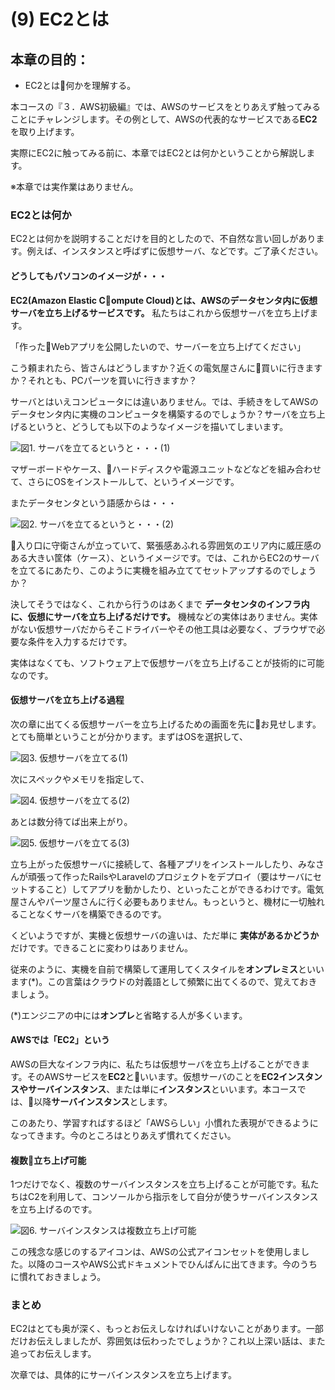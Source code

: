 # (9) EC2とは

## 本章の目的：

- EC2とは何かを理解する。



本コースの『３．AWS初級編』では、AWSのサービスをとりあえず触ってみることにチャレンジします。その例として、AWSの代表的なサービスである**EC2**を取り上げます。

実際にEC2に触ってみる前に、本章ではEC2とは何かということから解説します。 

※本章では実作業はありません。

### EC2とは何か

EC2とは何かを説明することだけを目的としたので、不自然な言い回しがあります。例えば、インスタンスと呼ばずに仮想サーバ、などです。ご了承ください。

#### どうしてもパソコンのイメージが・・・

**EC2(Amazon Elastic Compute Cloud)とは、AWSのデータセンタ内に仮想サーバを立ち上げるサービスです。** 私たちはこれから仮想サーバを立ち上げます。

「作ったWebアプリを公開したいので、サーバーを立ち上げてください」

こう頼まれたら、皆さんはどうしますか？近くの電気屋さんに買いに行きますか？それとも、PCパーツを買いに行きますか？

サーバとはいえコンピュータには違いありません。では、手続きをしてAWSのデータセンタ内に実機のコンピュータを構築するのでしょうか？サーバを立ち上げるというと、どうしても以下のようなイメージを描いてしまいます。

![図1. サーバを立てるというと・・・(1)](9-01.png)

マザーボードやケース、ハードディスクや電源ユニットなどなどを組み合わせて、さらにOSをインストールして、というイメージです。

またデータセンタという語感からは・・・

![図2. サーバを立てるというと・・・(2)](9-02.png)

入り口に守衛さんが立っていて、緊張感あふれる雰囲気のエリア内に威圧感のある大きい筐体（ケース）、というイメージです。では、これからEC2のサーバを立てるにあたり、このように実機を組み立ててセットアップするのでしょうか？

決してそうではなく、これから行うのはあくまで **データセンタのインフラ内に、仮想にサーバを立ち上げるだけです。** 機械などの実体はありません。実体がない仮想サーバだからそこドライバーやその他工具は必要なく、ブラウザで必要な条件を入力するだけです。

実体はなくても、ソフトウェア上で仮想サーバを立ち上げることが技術的に可能なのです。

#### 仮想サーバを立ち上げる過程

次の章に出てくる仮想サーバーを立ち上げるための画面を先にお見せします。とても簡単ということが分かります。まずはOSを選択して、

![図3. 仮想サーバを立てる(1)](Fig3.png)

次にスペックやメモリを指定して、

![図4. 仮想サーバを立てる(2)](Fig4.png)

あとは数分待てば出来上がり。

![図5. 仮想サーバを立てる(3)](Fig5.png)

立ち上がった仮想サーバに接続して、各種アプリをインストールしたり、みなさんが頑張って作ったRailsやLaravelのプロジェクトをデプロイ（要はサーバにセットすること）してアプリを動かしたり、といったことができるわけです。電気屋さんやパーツ屋さんに行く必要もありません。もっというと、機材に一切触れることなくサーバを構築できるのです。

くどいようですが、実機と仮想サーバの違いは、ただ単に **実体があるかどうか** だけです。できることに変わりはありません。

従来のように、実機を自前で構築して運用してくスタイルを**オンプレミス**といいます(*)。この言葉はクラウドの対義語として頻繁に出てくるので、覚えておきましょう。

(*)エンジニアの中には**オンプレ**と省略する人が多くいます。

#### AWSでは「EC2」という

AWSの巨大なインフラ内に、私たちは仮想サーバを立ち上げることができます。そのAWSサービスを**EC2**といいます。仮想サーバのことを**EC2インスタンスやサーバインスタンス**、または単に**インスタンス**といいます。本コースでは、以降**サーバインスタンス**とします。

このあたり、学習すればするほど「AWSらしい」小慣れた表現ができるようになってきます。今のところはとりあえず慣れてください。

#### 複数立ち上げ可能

1つだけでなく、複数のサーバインスタンスを立ち上げることが可能です。私たちはC2を利用して、コンソールから指示をして自分が使うサーバインスタンスを立ち上げるのです。

![図6. サーバインスタンスは複数立ち上げ可能](Fig6.png)

この残念な感じのするアイコンは、AWSの公式アイコンセットを使用しました。以降のコースやAWS公式ドキュメントでひんぱんに出てきます。今のうちに慣れておきましょう。

### まとめ

EC2はとても奥が深く、もっとお伝えしなければいけないことがあります。一部だけお伝えしましたが、雰囲気は伝わったでしょうか？これ以上深い話は、また追ってお伝えします。

次章では、具体的にサーバインスタンスを立ち上げます。


